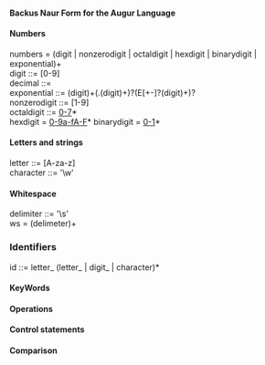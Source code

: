 #### Backus Naur Form for the Augur Language

#### Numbers  
numbers = (digit | nonzerodigit | octaldigit | hexdigit | binarydigit | exponential)+  
digit ::= [0-9]  
decimal ::=  
exponential ::= (digit)+(.(digit)+)?(E[+-]?(digit)+)?  
nonzerodigit ::= [1-9]  
octaldigit ::= [0-7]([0-7])*  
hexdigit = [0-9a-fA-F]([0-9a-fA-F])* 
binarydigit = [0-1]([0-1])*  

#### Letters and strings  
letter ::= [A-za-z]  
character ::= '\w'  


#### Whitespace
delimiter ::= '\s'  
ws = (delimeter)+  

### Identifiers
id ::= letter_ (letter_ | digit_ | character)*

#### KeyWords


#### Operations


#### Control statements


#### Comparison

